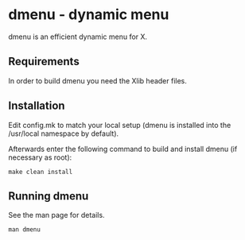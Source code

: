 dmenu - dynamic menu
====================
dmenu is an efficient dynamic menu for X.


Requirements
------------
In order to build dmenu you need the Xlib header files.


Installation
------------
Edit config.mk to match your local setup (dmenu is installed into
the /usr/local namespace by default).

Afterwards enter the following command to build and install dmenu
(if necessary as root):

    make clean install


Running dmenu
-------------
See the man page for details.

    man dmenu
